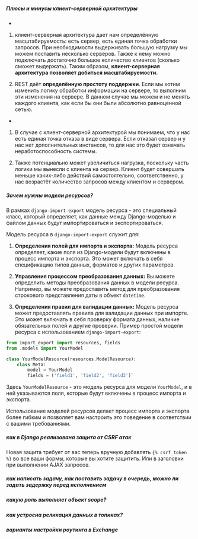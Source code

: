##### Плюсы и минусы клиент-серверной архитектуры
+
1. клиент-серверная архитектура дает нам определённую масштабируемость: есть сервер, есть единая точка обработки запросов. При необходимости выдерживать большую нагрузку мы можем поставить несколько серверов. Также к нему можно подключать достаточно большое количество клиентов (сколько сможет выдержать). Таким образом, **клиент-серверная архитектура позволяет добиться масштабируемости.**  
  
2. REST даёт **определённую простоту поддержки**. Если мы хотим изменить логику обработки информации на сервере, то выполним эти изменения на сервере. В данном случае мы можем и не менять каждого клиента, как если бы они были абсолютно равноценной сетью.  
-
1. В случае с клиент-серверной архитектурой мы понимаем, что у нас есть единая точка отказа в виде сервера. Если отказал сервер и у нас нет дополнительных инстансов, то для нас это будет означать неработоспособность системы.  
  
2. Также потенциально может увеличиться нагрузка, поскольку часть логики мы вынесли с клиента на сервер. Клиент будет совершать меньше каких-либо действий самостоятельно, соответственно, у нас возрастёт количество запросов между клиентом и сервером.
##### Зачем нужны модели ресурсов?
В рамках `django-import-export` модель ресурса - это специальный класс, который определяет, как данные между Django-моделью и файлом данных будут импортироваться и экспортироваться.

Модель ресурса в `django-import-export` служит для:

1. **Определения полей для импорта и экспорта:** Модель ресурса определяет, какие поля из Django-модели будут включены в процесс импорта и экспорта. Это может включать в себя спецификацию типов данных, форматов и других параметров.
    
2. **Управления процессом преобразования данных:** Вы можете определить методы преобразования данных в модели ресурса. Например, вы можете предоставить метод для преобразования строкового представления даты в объект `datetime`.
    
3. **Определения правил для валидации данных:** Модель ресурса может предоставлять правила для валидации данных при импорте. Это может включать в себя проверку формата данных, наличие обязательных полей и другие проверки.
Пример простой модели ресурса с использованием `django-import-export`:
```python
from import_export import resources, fields 
from .models import YourModel  

class YourModelResource(resources.ModelResource):
	class Meta:
		model = YourModel
		fields = ('field1', 'field2', 'field3')`
```

Здесь `YourModelResource` - это модель ресурса для модели `YourModel`, и в ней указываются поля, которые будут включены в процесс импорта и экспорта.

Использование моделей ресурсов делает процесс импорта и экспорта более гибким и позволяет вам настроить это поведение в соответствии с вашими требованиями.
##### как в Django реализована защита от CSRF атак

Новая защита требует от вас теперь вручную добавлять `{% csrf_token %}` во все ваши формы, которые вы хотите защитить. Или в заголовки при выполнении AJAX запросов.

##### как написать задачу, как поставить задачу в очередь, можно ли задать задержку перед исполнением
##### какую роль выполняет объект scope?
##### как устроена реликация данных в топиках?
##### варианты настройки роутинга в Exchange
